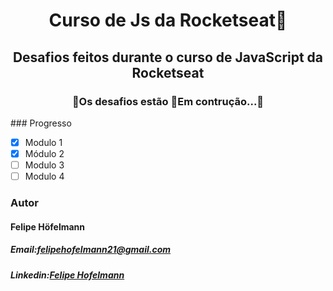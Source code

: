 <h1 align="center">Curso de Js da Rocketseat🚀</h1>
<h2 align="center"> Desafios feitos durante o curso de JavaScript da Rocketseat</h2>
<h3 align="center">🚧Os desafios estão 🚀Em contrução...🚧</h3>
### Progresso

- [x] Modulo 1
- [x] Módulo 2
- [ ] Modulo 3
- [ ] Modulo 4
<h3>Autor</h3>
<h4>Felipe Höfelmann</h4>
<h5>Email:<a href="felipehofelmann21@gmail.com">felipehofelmann21@gmail.com</a></h5>
<h5>Linkedin:<a href="https://www.linkedin.com/in/felipe-hofelmann-33832b1a2/">Felipe Hofelmann</a></h5>
